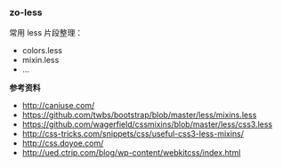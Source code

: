 ### zo-less

常用 less 片段整理：

- colors.less
- mixin.less
- ...

**参考资料**

- http://caniuse.com/
- https://github.com/twbs/bootstrap/blob/master/less/mixins.less
- https://github.com/wagerfield/cssmixins/blob/master/less/css3.less
- http://css-tricks.com/snippets/css/useful-css3-less-mixins/
- http://css.doyoe.com/
- http://ued.ctrip.com/blog/wp-content/webkitcss/index.html